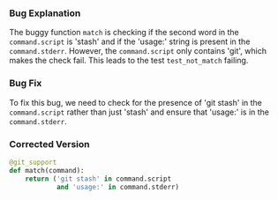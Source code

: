 ### Bug Explanation
The buggy function `match` is checking if the second word in the `command.script` is 'stash' and if the 'usage:' string is present in the `command.stderr`. However, the `command.script` only contains 'git', which makes the check fail. This leads to the test `test_not_match` failing.

### Bug Fix
To fix this bug, we need to check for the presence of 'git stash' in the `command.script` rather than just 'stash' and ensure that 'usage:' is in the `command.stderr`.

### Corrected Version
```python
@git_support
def match(command):
    return ('git stash' in command.script
            and 'usage:' in command.stderr)
```